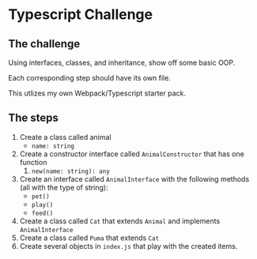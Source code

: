 # Typescript Challenge

## The challenge
Using interfaces, classes, and inheritance, show off some basic OOP.

Each corresponding step should have its own file.

This utlizes my own Webpack/Typescript starter pack.

## The steps
1. Create a class called animal
   - `name: string`
1. Create a constructor interface called `AnimalConstructor` that has one function
   1. `new(name: string): any`
2. Create an interface called `AnimalInterface` with the following methods (all with the type of string):
   - `pet()`
   - `play()`
   - `feed()`
3. Create a class called `Cat` that extends `Animal` and implements `AnimalInterface`
4. Create a class called `Puma` that extends `Cat`
5. Create several objects in `index.js` that play with the created items.
